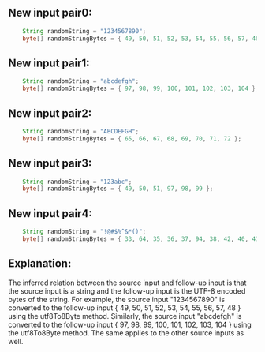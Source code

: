 ## New input pair0:
```java
    String randomString = "1234567890";
    byte[] randomStringBytes = { 49, 50, 51, 52, 53, 54, 55, 56, 57, 48 };
```

## New input pair1:
```java
    String randomString = "abcdefgh";
    byte[] randomStringBytes = { 97, 98, 99, 100, 101, 102, 103, 104 };
```

## New input pair2:
```java
    String randomString = "ABCDEFGH";
    byte[] randomStringBytes = { 65, 66, 67, 68, 69, 70, 71, 72 };
```

## New input pair3:
```java
    String randomString = "123abc";
    byte[] randomStringBytes = { 49, 50, 51, 97, 98, 99 };
```

## New input pair4:
```java
    String randomString = "!@#$%^&*()";
    byte[] randomStringBytes = { 33, 64, 35, 36, 37, 94, 38, 42, 40, 41 };
```

## Explanation:
The inferred relation between the source input and follow-up input is that the source input is a string and the follow-up input is the UTF-8 encoded bytes of the string. For example, the source input "1234567890" is converted to the follow-up input { 49, 50, 51, 52, 53, 54, 55, 56, 57, 48 } using the utf8To8Byte method. Similarly, the source input "abcdefgh" is converted to the follow-up input { 97, 98, 99, 100, 101, 102, 103, 104 } using the utf8To8Byte method. The same applies to the other source inputs as well.
